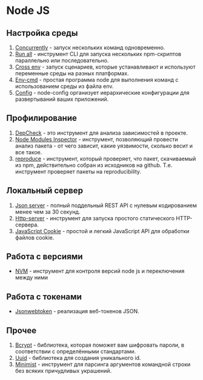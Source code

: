 # Node JS

## Настройка среды

1. [Concurrently](https://www.npmjs.com/package/concurrently) - запуск нескольких команд одновременно.
2. [Run all](https://www.npmjs.com/package/npm-run-all) - инструмент CLI для запуска нескольких npm-скриптов параллельно или последовательно.
3. [Cross env](https://www.npmjs.com/package/cross-env) - запуск сценариев, которые устанавливают и используют переменные среды на разных платформах.
4. [Env-cmd](https://www.npmjs.com/package/env-cmd) - простая программа node для выполнения команд с использованием среды из файла env.
5. [Config](https://www.npmjs.com/package/config) - node-config организует иерархические конфигурации для развертываний ваших приложений.

## Профилирование

1. [DepCheck](https://www.npmjs.com/package/depcheck) - это инструмент для анализа зависимостей в проекте.
2. [Node Modules Inspector](https://node-modules.dev/) - инструмент, позволяющий провести анализ пакета - от чего зависит, какие уязвимости, сколько весит и все такое.
3. [reproduce](https://blog.vlt.sh/blog/reproducibility) - инструмент, который проверяет, что пакет, скачиваемый из npm, действительно собран из исходников на github. Т.е. инструмент проверяет пакеты на reproducibility.

## Локальный сервер

1. [Json server](https://www.npmjs.com/package/json-server) - полный поддельный REST API с нулевым кодированием менее чем за 30 секунд.
2. [Http-server](https://www.npmjs.com/package/http-server) - инструмент для запуска простого статического HTTP-сервера.
3. [JavaScript Cookie](ttps://www.npmjs.com/package/js-cookie) - простой и легкий JavaScript API для обработки файлов cookie.

## Работа с версиями

- [NVM](https://github.com/coreybutler/nvm-windows) - инструмент для контроля версий node js и переключения между ними

## Работа с токенами

- [Jsonwebtoken](https://www.npmjs.com/package/jsonwebtoken) - реализация веб-токенов JSON.

## Прочее

1. [Bcrypt](https://www.npmjs.com/package/bcrypt) - библиотека, которая поможет вам шифровать пароли, в соответствии с определёнными стандартами.
2. [Uuid](https://www.npmjs.com/package/uuid) - библиотека для создания уникального id.
3. [Minimist](https://www.npmjs.com/package/minimist) - инструмент для парсинга аргументов командной строки без всяких причудливых украшений.
